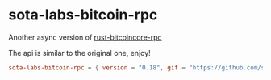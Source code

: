 # sota-labs-bitcoin-rpc

Another async version of [rust-bitcoincore-rpc](https://github.com/rust-bitcoin/rust-bitcoincore-rpc)

The api is similar to the original one, enjoy!

```toml
sota-labs-bitcoin-rpc = { version = "0.18", git = "https://github.com/sota-labs/sota-labs-bitcoin-rpc" }
```
